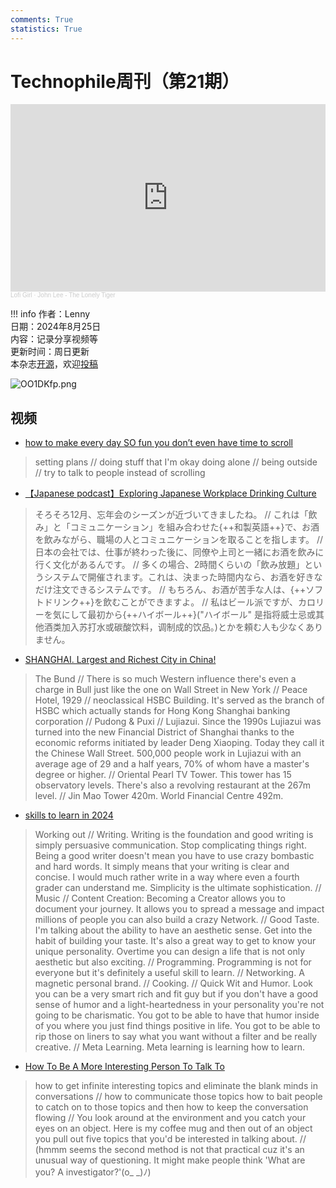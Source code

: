 ```yaml
---
comments: True
statistics: True
---
```


# Technophile周刊（第21期）

<iframe width="100%" height="300" scrolling="no" frameborder="no" allow="autoplay" src="https://w.soundcloud.com/player/?url=https%3A//api.soundcloud.com/tracks/1962820695&color=%23ff5500&auto_play=false&hide_related=false&show_comments=true&show_user=true&show_reposts=false&show_teaser=true&visual=true"></iframe><div style="font-size: 10px; color: #cccccc;line-break: anywhere;word-break: normal;overflow: hidden;white-space: nowrap;text-overflow: ellipsis; font-family: Interstate,Lucida Grande,Lucida Sans Unicode,Lucida Sans,Garuda,Verdana,Tahoma,sans-serif;font-weight: 100;"><a href="https://soundcloud.com/lofi_girl" title="Lofi Girl" target="_blank" style="color: #cccccc; text-decoration: none;">Lofi Girl</a> · <a href="https://soundcloud.com/lofi_girl/john-lee-the-lonely-tiger" title="John Lee - The Lonely Tiger" target="_blank" style="color: #cccccc; text-decoration: none;">John Lee - The Lonely Tiger</a></div>

!!! info
    作者：Lenny<br>
    日期：2024年8月25日<br>
    内容：记录分享视频等<br>
    更新时间：周日更新<br>
    本杂志[开源](https://github.com/LennyChenLaw/Weekly)，欢迎[投稿](https://github.com/LennyChenLaw/Weekly/issues)


![OO1DKfp.png](https://s2.loli.net/2024/11/27/UCEIBZwR9Fx5gHo.png)

## 视频
+ [how to make every day SO fun you don’t even have time to scroll](https://www.youtube.com/watch?v=1RS1YrfQGDs)
>setting plans // doing stuff that I'm okay doing alone // being outside // try to talk to people instead of scrolling 

+ [【Japanese podcast】Exploring Japanese Workplace Drinking Culture](https://www.youtube.com/watch?v=aq97tum46mM)
>そろそろ12月、忘年会のシーズンが近づいてきましたね。 // これは「飲み」と「コミュニケーション」を組み合わせた{++和製英語++}で、お酒を飲みながら、職場の人とコミュニケーションを取ることを指します。 // 日本の会社では、仕事が終わった後に、同僚や上司と一緒にお酒を飲みに行く文化があるんです。 // 多くの場合、2時間くらいの「飲み放題」というシステムで開催されます。これは、決まった時間内なら、お酒を好きなだけ注文できるシステムです。 // もちろん、お酒が苦手な人は、{++ソフトドリンク++}を飲むことができますよ。 // 私はビール派ですが、カロリーを気にして最初から{++ハイボール++}("ハイボール" 是指将威士忌或其他酒类加入苏打水或碳酸饮料，调制成的饮品。)とかを頼む人も少なくありません。

+ [SHANGHAI. Largest and Richest City in China!](https://www.youtube.com/watch?v=BRe21vStbQ8)
>The Bund // There is so much Western influence there's even a charge in Bull just like the one on Wall Street in New York // Peace Hotel, 1929 // neoclassical HSBC Building. It's served as the branch of HSBC which actually stands for Hong Kong Shanghai banking corporation // Pudong & Puxi // Lujiazui. Since the 1990s Lujiazui was turned into the new Financial District of Shanghai thanks to the economic reforms initiated by leader Deng Xiaoping. Today they call it the Chinese Wall Street. 500,000 people work in Lujiazui with an average age of 29 and a half years, 70% of whom have a master's degree or higher. // Oriental Pearl TV Tower. This tower has 15 observatory levels. There's also a revolving restaurant at the 267m level. // Jin Mao Tower 420m. World Financial Centre 492m. 


+ [skills to learn in 2024](https://www.youtube.com/watch?v=KA4sa8DDCf8)
>Working out // Writing. Writing is the foundation and good writing is simply persuasive communication. Stop complicating things right. Being a good writer doesn't mean you have to use crazy bombastic and hard words. It simply means that your writing is clear and concise. I would much rather write in a way where even a fourth grader can understand me. Simplicity is the ultimate sophistication. // Music // Content Creation: Becoming a Creator allows you to document your journey. It allows you to spread a message and impact millions of people you can also build a crazy Network. // Good Taste. I'm talking about the ability to have an aesthetic sense. Get into the habit of building your taste. It's also a great way to get to know your unique personality. Overtime you can design a life that is not only aesthetic but also exciting. // Programming. Programming is not for everyone but it's definitely a useful skill to learn. // Networking. A magnetic personal brand. // Cooking. // Quick Wit and Humor. Look you can be a very smart rich and fit guy but if you don't have a good sense of humor and a light-heartedness in your personality you're not going to be charismatic. You got to be able to have that humor inside of you where you just find things positive in life. You got to be able to rip those on liners to say what you want without a filter and be really creative. // Meta Learning. Meta learning is learning how to learn. 


+ [How To Be A More Interesting Person To Talk To](https://www.youtube.com/watch?v=aclwLhkRZh4)
>how to get infinite interesting topics and eliminate the blank minds in conversations // how to communicate those topics how to bait people to catch on to those topics and then how to keep the conversation flowing // You look around at the environment and you catch your eyes on an object. Here is my coffee mug and then out of an object you pull out five topics that you'd be interested in talking about. // (hmmm seems the second method is not that practical cuz it's an unusual way of questioning. It might make people think 'What are you? A investigator?'(o_ _)ﾉ)






